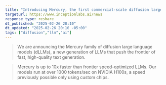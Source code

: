 ```yaml
---
title: "Introducing Mercury, the first commercial-scale diffusion large language model"
targeturl: https://www.inceptionlabs.ai/news
response_type: reshare
dt_published: "2025-02-26 20:10"
dt_updated: "2025-02-26 20:10 -05:00"
tags: ["diffusion","llm","ai"]
---
```


> We are announcing the Mercury family of diffusion large language models (dLLMs), a new generation of LLMs that push the frontier of fast, high-quality text generation.

> Mercury is up to 10x faster than frontier speed-optimized LLMs. Our models run at over 1000 tokens/sec on NVIDIA H100s, a speed previously possible only using custom chips.